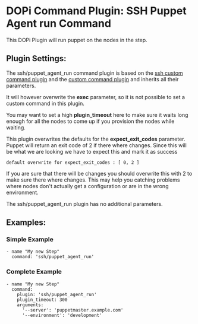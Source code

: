 # DOPi Command Plugin: SSH Puppet Agent run Command

This DOPi Plugin will run puppet on the nodes in the step.

## Plugin Settings:

The ssh/puppet_agent_run command plugin is based on the
[ssh custom command plugin](doc/plugins/ssh/custom.md) and the
[custom command plugin](doc/plugins/custom.md) and inherits all their
parameters.

It will however overwrite the **exec** parameter, so it is not possible to
set a custom command in this plugin.

You may want to set a high **plugin_timeout** here to make sure it waits
long enough for all the nodes to come up if you provision the nodes while
waiting.

This plugin overwrites the defaults for the **expect_exit_codes** parameter.
Puppet will return an exit code of 2 if there where changes. Since this will
be what we are looking we have to expect this and mark it as success

`default overwrite for expect_exit_codes : [ 0, 2 ]`

If you are sure that there will be changes you should overwrite this with 2
to make sure there where changes. This may help you catching problems where
nodes don't actually get a configuration or are in the wrong environment.

The ssh/puppet_agent_run plugin has no additional parameters.

## Examples:

### Simple Example

    - name "My new Step"
      command: 'ssh/puppet_agent_run'


### Complete Example

    - name "My new Step"
      command:
        plugin: 'ssh/puppet_agent_run'
        plugin_timeout: 300
        arguments:
          '--server': 'puppetmaster.example.com'
          '--environment': 'development'

